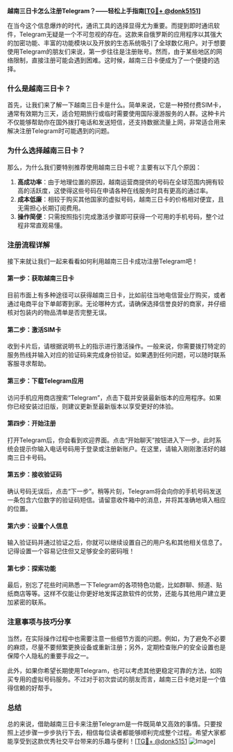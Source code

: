 **越南三日卡怎么注册Telegram？——轻松上手指南[[TG💪+ @donk5151](https://t.me/s/donk5151)]**

在当今这个信息爆炸的时代，通讯工具的选择显得尤为重要。而提到即时通讯软件，Telegram无疑是一个不可忽视的存在。这款来自俄罗斯的应用程序以其强大的加密功能、丰富的功能模块以及开放的生态系统吸引了全球数亿用户。对于想要使用Telegram的朋友们来说，第一步往往是注册账号。然而，由于某些地区的网络限制，直接注册可能会遇到困难。这时候，越南三日卡便成为了一个便捷的选择。

### 什么是越南三日卡？

首先，让我们来了解一下越南三日卡是什么。简单来说，它是一种预付费SIM卡，通常有效期为三天，适合短期旅行或临时需要使用国际漫游服务的人群。这种卡片不仅能够帮助你在国外拨打电话和发送短信，还支持数据流量上网，非常适合用来解决注册Telegram时可能遇到的问题。

### 为什么选择越南三日卡？

那么，为什么我们要特别推荐使用越南三日卡呢？主要有以下几个原因：

1. **高成功率**：由于地理位置的原因，越南运营商提供的号码在全球范围内拥有较高的活跃度，这使得这些号码在申请各种在线服务时具有更高的通过率。
2. **成本低廉**：相较于购买其他国家的虚拟号码，越南三日卡的价格相对便宜，且无需担心长期订阅费用。
3. **操作简便**：只需按照指引完成激活步骤即可获得一个可用的手机号码，整个过程非常直观易懂。

### 注册流程详解

接下来就让我们一起来看看如何利用越南三日卡成功注册Telegram吧！

#### 第一步：获取越南三日卡
目前市面上有多种途径可以获得越南三日卡，比如前往当地电信营业厅购买，或者通过电商平台下单邮寄到家。无论哪种方式，请确保选择信誉良好的商家，并仔细核对包装内的物品清单是否完整无误。

#### 第二步：激活SIM卡
收到卡片后，请根据说明书上的指示进行激活操作。一般来说，你需要拨打特定的服务热线并输入对应的验证码来完成身份验证。如果遇到任何问题，可以随时联系客服寻求帮助。

#### 第三步：下载Telegram应用
访问手机应用商店搜索“Telegram”，点击下载并安装最新版本的应用程序。如果你已经安装过旧版，则建议更新至最新版本以享受更好的体验。

#### 第四步：开始注册
打开Telegram后，你会看到欢迎界面。点击“开始聊天”按钮进入下一步。此时系统会提示你输入电话号码用于登录或注册新账户。在这里，请输入刚刚激活好的越南三日卡号码。

#### 第五步：接收验证码
确认号码无误后，点击“下一步”。稍等片刻，Telegram将会向你的手机号码发送一条包含六位数字的验证码短信。请留意收件箱中的消息，并将其准确地填入相应的位置。

#### 第六步：设置个人信息
输入验证码并通过验证之后，你就可以继续设置自己的用户名和其他相关信息了。记得设置一个容易记住但又足够安全的密码哦！

#### 第七步：探索功能
最后，别忘了花些时间熟悉一下Telegram的各项特色功能，比如群聊、频道、贴纸商店等等。这样不仅能让你更好地发挥这款软件的优势，还能与其他用户建立更加紧密的联系。

### 注意事项与技巧分享

当然，在实际操作过程中也需要注意一些细节方面的问题。例如，为了避免不必要的麻烦，尽量不要频繁更换设备或重新注册；另外，定期检查账户的安全设置也是保障个人隐私的重要手段之一。

此外，如果你希望长期使用Telegram，也可以考虑其他更稳定可靠的方法，如购买专用的虚拟号码服务。不过对于初次尝试的朋友而言，越南三日卡绝对是一个值得信赖的好帮手。

### 总结

总的来说，借助越南三日卡来注册Telegram是一件既简单又高效的事情。只要按照上述步骤一步步执行下去，相信每位读者都能够顺利完成整个过程。希望大家都能享受到这款优秀社交平台带来的乐趣与便利！[[TG💪+ @donk5151](https://t.me/s/donk5151) ![Image](https://i.postimg.cc/rwNCRYN7/Snipaste-2025-04-30-17-27-05.png)]